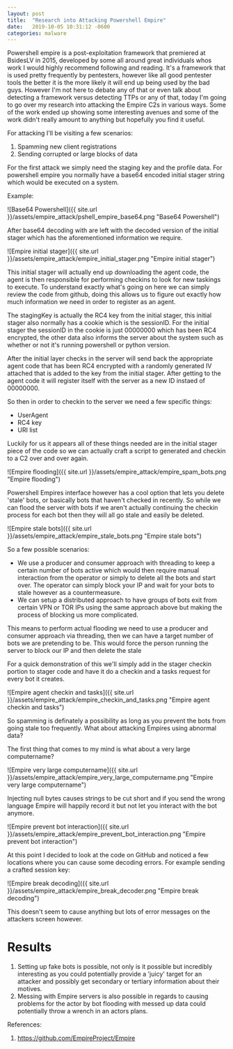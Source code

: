 ```yaml
---
layout: post
title:  "Research into Attacking Powershell Empire"
date:   2019-10-05 10:31:12 -0600
categories: malware
---
```



Powershell empire is a post-exploitation framework that premiered at BsidesLV in 2015, developed by some all around great individuals whos work I would highly recommend following and reading. It's a framework that is used pretty frequently by pentesters, however like all good pentester tools the better it is the more likely it will end up being used by the bad guys. However I'm not here to debate any of that or even talk about detecting a framework versus detecting TTPs or any of that, today I'm going to go over my research into attacking the Empire C2s in various ways. Some of the work ended up showing some interesting avenues and some of the work didn't really amount to anything but hopefully you find it useful.

For attacking I'll be visiting a few scenarios:
1. Spamming new client registrations
2. Sending corrupted or large blocks of data

For the first attack we simply need the staging key and the profile data. For powershell empire you normally have a base64 encoded initial stager string which would be executed on a system.

Example:

![Base64 Powershell]({{ site.url }}/assets/empire_attack/pshell_empire_base64.png "Base64 Powershell")

After base64 decoding with are left with the decoded version of the initial stager which has the aforementioned information we require.

![Empire initial stager]({{ site.url }}/assets/empire_attack/empire_initial_stager.png "Empire initial stager")

This initial stager will actually end up downloading the agent code, the agent is then responsible for performing checkins to look for new taskings to execute.
To understand exactly what's going on here we can simply review the code from github, doing this allows us to figure out exactly how much information we need in order to register as an agent.

The stagingKey is actually the RC4 key from the initial stager, this initial stager also normally has a cookie which is the sessionID. For the initial stager the sessionID in the cookie is just 00000000 which has been RC4 encrypted, the other data also informs the server about the system such as whether or not it's running powershell or python version. 

After the initial layer checks in the server will send back the appropriate agent code that has been RC4 encrypted with a randomly generated IV attached that is added to the key from the initial stager. After getting to the agent code it will register itself with the server as a new ID instaed of 00000000.

So then in order to checkin to the server we need a few specific things:
* UserAgent
* RC4 key
* URI list

Luckily for us it appears all of these things needed are in the initial stager piece of the code so we can actually craft a script to generated and checkin to a C2 over and over again.

![Empire flooding]({{ site.url }}/assets/empire_attack/empire_spam_bots.png "Empire flooding")


Powershell Empires interface however has a cool option that lets you delete 'stale' bots, or basically bots that haven't checked in recently. So while we can flood the server with bots if we aren't actually continuing the checkin process for each bot then they will all go stale and easily be deleted. 

![Empire stale bots]({{ site.url }}/assets/empire_attack/empire_stale_bots.png "Empire stale bots")

So a few possible scenarios:
* We use a producer and consumer approach with threading to keep a certain number of bots active which would then require manual interaction from the operator or simply to delete all the bots and start over. The operator can simply block your IP and wait for your bots to stale however as a countermeasure.
* We can setup a distributed approach to have groups of bots exit from certain VPN or TOR IPs using the same approach above but making the process of blocking us more complicated. 

This means to perform actual flooding we need to use a producer and consumer approach via threading, then we can have a target number of bots we are pretending to be. This would force the person running the server to block our IP and then delete the stale 

For a quick demonstration of this we'll simply add in the stager checkin portion to stager code and have it do a checkin and a tasks request for every bot it creates.

![Empire agent checkin and tasks]({{ site.url }}/assets/empire_attack/empire_checkin_and_tasks.png "Empire agent checkin and tasks")


So spamming is definately a possibility as long as you prevent the bots from going stale too frequently. What about attacking Empires using abnormal data?

The first thing that comes to my mind is what about a very large computername?


![Empire very large computername]({{ site.url }}/assets/empire_attack/empire_very_large_computername.png "Empire very large computername")


Injecting null bytes causes strings to be cut short and if you send the wrong language Empire will happily record it but not let you interact with the bot anymore.

![Empire prevent bot interaction]({{ site.url }}/assets/empire_attack/empire_prevent_bot_interaction.png "Empire prevent bot interaction")


At this point I decided to look at the code on GitHub and noticed a few locations where you can cause some decoding errors. For example sending a crafted session key:


![Empire break decoding]({{ site.url }}/assets/empire_attack/empire_break_decoder.png "Empire break decoding")

This doesn't seem to cause anything but lots of error messages on the attackers screen however.

# Results

1. Setting up fake bots is possible, not only is it possible but incredibly interesting as you could potentially provide a 'juicy' target for an attacker and possibly get secondary or tertiary information about their motives.
2. Messing with Empire servers is also possible in regards to causing problems for the actor by bot flooding with messed up data could potentially throw a wrench in an actors plans.



References:  
 1. https://github.com/EmpireProject/Empire  

 
 
 


[1]:https://github.com/EmpireProject/Empire  




